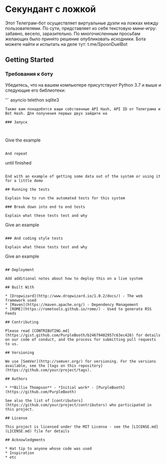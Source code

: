 # Секундант с ложкой

Этот Телеграм-бот осуществляет виртуальные дуэли на ложках между пользователями. По сути, представляет из себя текстовую мини-игру: забавно, весело, заразительно. По многочисленным просьбам желающих было принято решение опубликовать исходники. Бота можете найти и испытать на деле тут:
t.me/SpoonDuelBot


## Getting Started



### Требования к боту

Убедитесь, что на вашем компьютере присутствуют Python 3.7 и выше и следующие его библиотеки:

''`
asyncio
telethon
sqlite3
```
Также вам понадобятся ваши собственные API Hash, API ID от Телеграма и Bot Hash. Для получения первых двух зайдите на 

### Запуск



```
Give the example
```

And repeat

```
until finished
```

End with an example of getting some data out of the system or using it for a little demo

## Running the tests

Explain how to run the automated tests for this system

### Break down into end to end tests

Explain what these tests test and why

```
Give an example
```

### And coding style tests

Explain what these tests test and why

```
Give an example
```

## Deployment

Add additional notes about how to deploy this on a live system

## Built With

* [Dropwizard](http://www.dropwizard.io/1.0.2/docs/) - The web framework used
* [Maven](https://maven.apache.org/) - Dependency Management
* [ROME](https://rometools.github.io/rome/) - Used to generate RSS Feeds

## Contributing

Please read [CONTRIBUTING.md](https://gist.github.com/PurpleBooth/b24679402957c63ec426) for details on our code of conduct, and the process for submitting pull requests to us.

## Versioning

We use [SemVer](http://semver.org/) for versioning. For the versions available, see the [tags on this repository](https://github.com/your/project/tags). 

## Authors

* **Billie Thompson** - *Initial work* - [PurpleBooth](https://github.com/PurpleBooth)

See also the list of [contributors](https://github.com/your/project/contributors) who participated in this project.

## License

This project is licensed under the MIT License - see the [LICENSE.md](LICENSE.md) file for details

## Acknowledgments

* Hat tip to anyone whose code was used
* Inspiration
* etc


